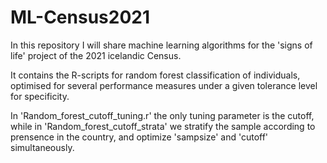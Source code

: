 # ML-Census2021 
In this repository I will share machine learning algorithms for the 'signs of life' project of the 2021 icelandic Census. 

It contains the R-scripts for random forest classification of individuals, optimised for several performance measures under a given tolerance level for specificity.

In 'Random_forest_cutoff_tuning.r' the only tuning parameter is the cutoff, while in 'Random_forest_cutoff_strata' we stratify the sample according to prensence in the country, and optimize 'sampsize' and 'cutoff' simultaneously.

